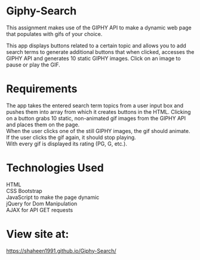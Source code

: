 # Giphy-Search
This assignment makes use of the GIPHY API to make a dynamic web page that populates with gifs of your choice.

This app displays buttons related to a certain topic and allows you to add search terms to generate additional buttons that when clicked, accesses the GIPHY API and generates 10 static GIPHY images. Click on an image to pause or play the GIF.  

# Requirements
The app takes the entered search term topics from a user input box and pushes them into array from which it creates buttons in the HTML. Clicking on a button grabs 10 static, non-animated gif images from the GIPHY API and places them on the page.  
When the user clicks one of the still GIPHY images, the gif should animate.  
If the user clicks the gif again, it should stop playing.  
With every gif is displayed its rating (PG, G, etc.).    

# Technologies Used
HTML  
CSS Bootstrap  
JavaScript to make the page dynamic  
jQuery for Dom Manipulation  
AJAX for API GET requests    

# View site at:
https://shaheen1991.github.io/Giphy-Search/
